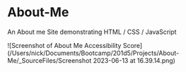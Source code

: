 # About-Me

An About me Site demonstrating HTML / CSS / JavaScript

![Screenshot of About Me Accessibility Score](/Users/nick/Documents/Bootcamp/201d5/Projects/About-Me/_SourceFiles/Screenshot 2023-06-13 at 16.39.14.png)